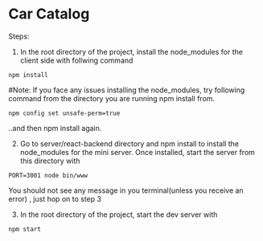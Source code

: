 # Car Catalog

Steps:

1. In the root directory of the project, install the node_modules for the client side with follwing command
```
npm install
```
#Note: If you face any issues installing the node_modules, try following command from the directory you are running npm install from.
```
npm config set unsafe-perm=true
```
..and then npm install again. 

2. Go to server/react-backend directory and npm install to install the node_modules for the mini server. Once installed, start the server from this directory with 
```
PORT=3001 node bin/www
```
You should not see any message in you terminal(unless you receive an error) , just hop on to step 3

3. In the root directory of the project, start the dev server with
```
npm start
```




